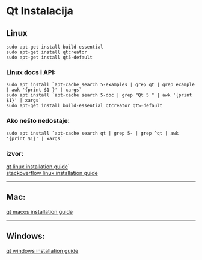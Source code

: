 # Qt Instalacija

## Linux
`sudo apt-get install build-essential`\
`sudo apt-get install qtcreator`\
`sudo apt-get install qt5-default`
    
### Linux docs i API:
``sudo apt install `apt-cache search 5-examples | grep qt | grep example | awk '{print $1 }' | xargs` ``\
``sudo apt install `apt-cache search 5-doc | grep "Qt 5 " | awk '{print $1}' | xargs` ``\
`sudo apt-get install build-essential qtcreator qt5-default`
  
### Ako nešto nedostaje: 
``sudo apt install `apt-cache search qt | grep 5- | grep ^qt | awk '{print $1}' | xargs` ``

### izvor: 
[qt linux installation guide](https://doc.qt.io/qt-5/linux.html)`\
[stackoverflow linux installation guide](https://stackoverflow.com/questions/48147356/install-qt-on-ubuntu)
    
  --- 
## Mac:
[qt macos installation guide](https://doc.qt.io/qt-5/macos.html)
    
  ---
## Windows: 
[qt windows installation guide](https://doc.qt.io/qt-5/windows.html)
